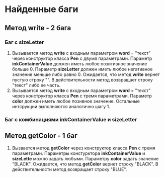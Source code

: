 # Найденные баги
## Метод write - 2 бага
### Баг с **sizeLetter**
1. Вызывается метод **write** с входным параметром **word** = "текст" через конструктор класса **Pen** с двумя параметрами. Параметр **inkContainerValue** должен иметь любое позитивное значение больше 0. Параметр **sizeLetter** должен иметь любое негативное значение меньше либо равно 0. Ожидается, что метод **write** вернет пустую строку "". В действительности метод возвращает строку "текст" либо ее часть.
2. Вызывается метод **write** с входным параметром **word** = "текст" через конструктор класса **Pen** с тремя параметрами. Параметр **color** должен иметь любое позивное значение. Остальные интсрукции выполняются аналогично шагу 1.
### Баг с комбинациями **inkContainerValue** и **sizeLetter**

## Метод getColor - 1 баг
1. Вызвается метод **getColor** через конструктор класса **Pen** с тремя параметрами. Параметры констурктора **inkContainerValue** и **sizeLette** можно задать любыми. Параметру **color** задать значение "BLACK". Ожидается, что метод **getColor** вернет строку "BLACK". В действительности метод возвращает строку "BLUE".
